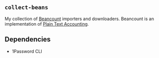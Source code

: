 ## `collect-beans`

My collection of [Beancount](http://furius.ca/beancount/) importers and downloaders. Beancount is an implementation of [Plain Text Accounting](https://plaintextaccounting.org/).

## Dependencies

- 1Password CLI
